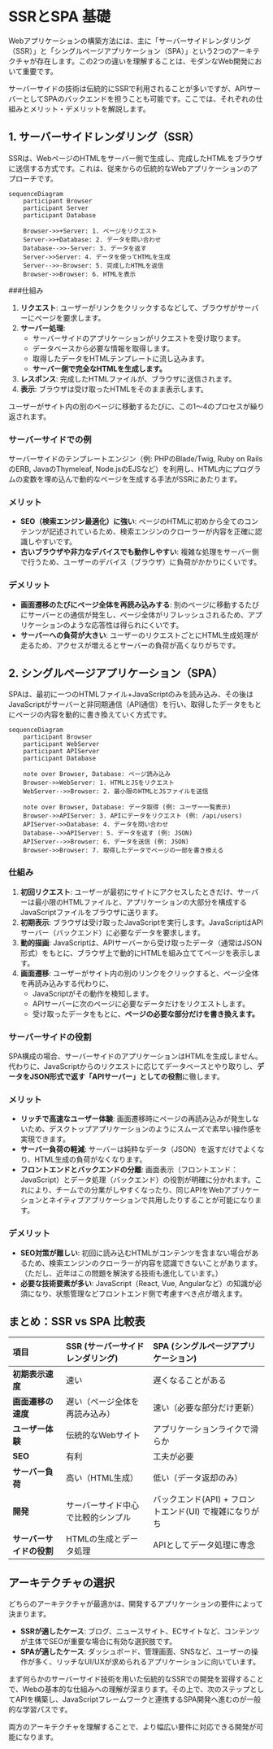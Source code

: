 # SSRとSPA 基礎

Webアプリケーションの構築方法には、主に「サーバーサイドレンダリング（SSR）」と「シングルページアプリケーション（SPA）」という2つのアーキテクチャが存在します。この2つの違いを理解することは、モダンなWeb開発において重要です。

サーバーサイドの技術は伝統的にSSRで利用されることが多いですが、APIサーバーとしてSPAのバックエンドを担うことも可能です。ここでは、それぞれの仕組みとメリット・デメリットを解説します。

## **1. サーバーサイドレンダリング（SSR）**

SSRは、WebページのHTMLをサーバー側で生成し、完成したHTMLをブラウザに送信する方式です。これは、従来からの伝統的なWebアプリケーションのアプローチです。
```mermaid
sequenceDiagram  
    participant Browser  
    participant Server  
    participant Database

    Browser->>+Server: 1. ページをリクエスト
    Server->>+Database: 2. データを問い合わせ  
    Database-->>-Server: 3. データを返す  
    Server->>Server: 4. データを使ってHTMLを生成  
    Server-->>-Browser: 5. 完成したHTMLを返信  
    Browser->>Browser: 6. HTMLを表示
```
###仕組み

1. **リクエスト**: ユーザーがリンクをクリックするなどして、ブラウザがサーバーにページを要求します。  
2. **サーバー処理**:  
   * サーバーサイドのアプリケーションがリクエストを受け取ります。  
   * データベースから必要な情報を取得します。  
   * 取得したデータをHTMLテンプレートに流し込みます。  
   * **サーバー側で完全なHTMLを生成します。**  
3. **レスポンス**: 完成したHTMLファイルが、ブラウザに送信されます。  
4. **表示**: ブラウザは受け取ったHTMLをそのまま表示します。

ユーザーがサイト内の別のページに移動するたびに、この1〜4のプロセスが繰り返されます。

### **サーバーサイドでの例**

サーバーサイドのテンプレートエンジン（例: PHPのBlade/Twig, Ruby on RailsのERB, JavaのThymeleaf, Node.jsのEJSなど）を利用し、HTML内にプログラムの変数を埋め込んで動的なページを生成する手法がSSRにあたります。

### **メリット**

* **SEO（検索エンジン最適化）に強い**: ページのHTMLに初めから全てのコンテンツが記述されているため、検索エンジンのクローラーが内容を正確に認識しやすいです。  
* **古いブラウザや非力なデバイスでも動作しやすい**: 複雑な処理をサーバー側で行うため、ユーザーのデバイス（ブラウザ）に負荷がかかりにくいです。

### **デメリット**

* **画面遷移のたびにページ全体を再読み込みする**: 別のページに移動するたびにサーバーとの通信が発生し、ページ全体がリフレッシュされるため、アプリケーションのような応答性は得られにくいです。  
* **サーバーへの負荷が大きい**: ユーザーのリクエストごとにHTML生成処理が走るため、アクセスが増えるとサーバーの負荷が高くなりがちです。

## **2. シングルページアプリケーション（SPA）**

SPAは、最初に一つのHTMLファイル+JavaScriptのみを読み込み、その後はJavaScriptがサーバーと非同期通信（API通信）を行い、取得したデータをもとにページの内容を動的に書き換えていく方式です。
```mermaid
sequenceDiagram
    participant Browser
    participant WebServer
    participant APIServer
    participant Database

    note over Browser, Database: ページ読み込み
    Browser->>WebServer: 1. HTMLとJSをリクエスト
    WebServer-->>Browser: 2. 最小限のHTMLとJSファイルを送信

    note over Browser, Database: データ取得 (例: ユーザー一覧表示)
    Browser->>APIServer: 3. APIにデータをリクエスト (例: /api/users)
    APIServer->>Database: 4. データを問い合わせ
    Database-->>APIServer: 5. データを返す (例: JSON)
    APIServer-->>Browser: 6. データを送信 (例: JSON)
    Browser->>Browser: 7. 取得したデータでページの一部を書き換える
```
### **仕組み**

1. **初回リクエスト**: ユーザーが最初にサイトにアクセスしたときだけ、サーバーは最小限のHTMLファイルと、アプリケーションの大部分を構成するJavaScriptファイルをブラウザに送ります。  
2. **初期表示**: ブラウザは受け取ったJavaScriptを実行します。JavaScriptはAPIサーバー（バックエンド）に必要なデータを要求します。  
3. **動的描画**: JavaScriptは、APIサーバーから受け取ったデータ（通常はJSON形式）をもとに、ブラウザ上で動的にHTMLを組み立ててページを表示します。  
4. **画面遷移**: ユーザーがサイト内の別のリンクをクリックすると、ページ全体を再読み込みする代わりに、  
   * JavaScriptがその動作を検知します。  
   * APIサーバーに次のページに必要なデータだけをリクエストします。  
   * 受け取ったデータをもとに、**ページの必要な部分だけを書き換えます。**

### **サーバーサイドの役割**

SPA構成の場合、サーバーサイドのアプリケーションはHTMLを生成しません。代わりに、JavaScriptからのリクエストに応じてデータベースとやり取りし、**データをJSON形式で返す「APIサーバー」としての役割**に徹します。

### **メリット**

* **リッチで高速なユーザー体験**: 画面遷移時にページの再読み込みが発生しないため、デスクトップアプリケーションのようにスムーズで素早い操作感を実現できます。  
* **サーバー負荷の軽減**: サーバーは純粋なデータ（JSON）を返すだけでよくなり、HTML生成の負荷がなくなります。  
* **フロントエンドとバックエンドの分離**: 画面表示（フロントエンド：JavaScript）とデータ処理（バックエンド）の役割が明確に分かれます。これにより、チームでの分業がしやすくなったり、同じAPIをWebアプリケーションとネイティブアプリケーションで共用したりすることが可能になります。

### **デメリット**

* **SEO対策が難しい**: 初回に読み込むHTMLがコンテンツを含まない場合があるため、検索エンジンのクローラーが内容を認識できないことがあります。（ただし、近年はこの問題を解決する技術も進化しています。）  
* **必要な技術要素が多い**: JavaScript（React, Vue, Angularなど）の知識が必須になり、状態管理などフロントエンド側で考慮すべき点が増えます。

## **まとめ：SSR vs SPA 比較表**

| 項目 | SSR (サーバーサイドレンダリング) | SPA (シングルページアプリケーション) |
| :---- | :---- | :---- |
| **初期表示速度** | 速い | 遅くなることがある |
| **画面遷移の速度** | 遅い（ページ全体を再読み込み） | 速い（必要な部分だけ更新） |
| **ユーザー体験** | 伝統的なWebサイト | アプリケーションライクで滑らか |
| **SEO** | 有利 | 工夫が必要 |
| **サーバー負荷** | 高い（HTML生成） | 低い（データ返却のみ） |
| **開発** | サーバーサイド中心で比較的シンプル | バックエンド(API) + フロントエンド(UI) で複雑になりがち |
| **サーバーサイドの役割** | HTMLの生成とデータ処理 | APIとしてデータ処理に専念 |

## **アーキテクチャの選択**

どちらのアーキテクチャが最適かは、開発するアプリケーションの要件によって決まります。

* **SSRが適したケース**: ブログ、ニュースサイト、ECサイトなど、コンテンツが主体でSEOが重要な場合に有効な選択肢です。  
* **SPAが適したケース**: ダッシュボード、管理画面、SNSなど、ユーザーの操作が多く、リッチなUI/UXが求められるアプリケーションに向いています。

まず何らかのサーバーサイド技術を用いた伝統的なSSRでの開発を習得することで、Webの基本的な仕組みへの理解が深まります。その上で、次のステップとしてAPIを構築し、JavaScriptフレームワークと連携するSPA開発へ進むのが一般的な学習パスです。

両方のアーキテクチャを理解することで、より幅広い要件に対応できる開発が可能になります。

